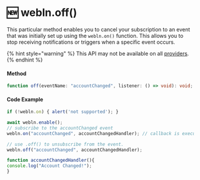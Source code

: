 # 🆕 webln.off()

This particular method enables you to cancel your subscription to an event that was initially set up using the `webln.on()` function. This allows you to stop receiving notifications or triggers when a specific event occurs.

{% hint style="warning" %}
This API may not be available on all [providers](https://www.webln.guide/ressources/webln-providers).&#x20;
{% endhint %}

#### Method

```typescript
function off(eventName: "accountChanged", listener: () => void): void;
```

#### Code Example <a href="#demo" id="demo"></a>

```typescript
if (!webln.on) { alert('not supported'); }

await webln.enable();
// subscribe to the accountChanged event
webln.on("accountChanged", accountChangedHandler); // callback is executed once account is changed in provided with multiple accounts

// use .off() to unsubscribe from the event. 
webln.off("accountChanged", accountChangedHandler);

function accountChangedHandler(){
console.log("Account Changed!");
}


```

